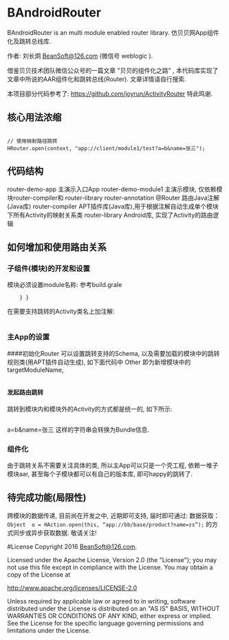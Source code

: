 # BAndroidRouter
BAndroidRouter is an multi module enabled router library. 仿贝贝网App组件化及跳转总线库.

作者: 刘长炯 BeanSoft@126.com (微信号 weblogic ).

借鉴贝贝技术团队微信公众号的一篇文章 "贝贝的组件化之路" , 本代码库实现了文章中所说的AAR组件化和跳转总线(Router).
文章详情请自行搜索.

本项目部分代码参考了: https://github.com/joyrun/ActivityRouter 特此鸣谢.

## 核心用法浓缩

```@Router(value = {"client/module1/test"}) // 配置映射路径 public class MainActivity extends Activity {...}

// 使用映射路径跳转
HRouter.open(context, "app://client/module1/test?a=b&name=张三");

```


## 代码结构
router-demo-app 主演示入口App
router-demo-module1 主演示模块, 仅依赖模块router-compiler和 router-library
router-annotation @Router 路由Java注解(Java库)
router-compiler APT插件库(Java库),用于根据注解自动生成单个模块下所有Activity的映射关系类
router-library Android库, 实现了Activity的路由逻辑
## 如何增加和使用路由关系
### 子组件(模块)的开发和设置
模块必须设置module名称:
参考build.grale

```apt {     arguments {         targetModuleName 'Other' // 模块名, 用于加载和生成映射关系
    } }
```

在需要支持跳转的Activity类名上加注解:


```@Router(value = {"client/module1/test"}) // 配置映射路径 public class MainActivity extends Activity {
```

### 主App的设置
####初始化Router
可以设置跳转支持的Schema, 以及需要加载的模块中的跳转规则类(用APT插件自动生成), 如下面代码中 Other 即为新增模块中的 targetModuleName, 
```HRouter.setScheme("app");// 设置跳转的schema HRouter.setup("Base", "Other");
```
#### 发起路由跳转
跳转到模块内和模块外的Activity的方式都是统一的, 如下所示:

```String path = "app://client/module1/test?a=b&name=张三"; if(!HRouter.open(this, path)) {     Toast.makeText(this, "没有跳转成功, 请检查跳转路径 " + path, Toast.LENGTH_SHORT).show(); } else {     Toast.makeText(this, "成功跳转到 " + HRouter.getActivityName(path).getCanonicalName(), Toast.LENGTH_SHORT).show(); }
```
a=b&name=张三 这样的字符串会转换为Bundle信息.

### 组件化
由于跳转关系不需要关注具体的类, 所以主App可以只是一个壳工程, 依赖一堆子模块aar, 甚至每个子模块都可以有自己的版本库, 即可happy的跳转了.

## 待完成功能(局限性)
跨模块的数据传递, 目前尚在开发之中, 近期即可支持, 届时即可通过:
数据获取：`Object  o = HAction.open(this, “app://bb/base/product?name=zs”);`
的方式同步或异步获取数据. 敬请关注!



#License
Copyright 2016 BeanSoft@126.com.

Licensed under the Apache License, Version 2.0 (the "License");
you may not use this file except in compliance with the License.
You may obtain a copy of the License at

   http://www.apache.org/licenses/LICENSE-2.0

Unless required by applicable law or agreed to in writing, software
distributed under the License is distributed on an "AS IS" BASIS,
WITHOUT WARRANTIES OR CONDITIONS OF ANY KIND, either express or implied.
See the License for the specific language governing permissions and
limitations under the License.


